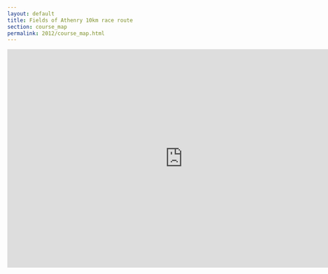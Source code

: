```yaml
---
layout: default
title: Fields of Athenry 10km race route
section: course_map
permalink: 2012/course_map.html
---
```

<iframe id="mmf_blog_map" src="http://www.mapmyrun.com/routes/view/embedded/1287018" height="500px" width="800px" frameborder="0">
</iframe>
